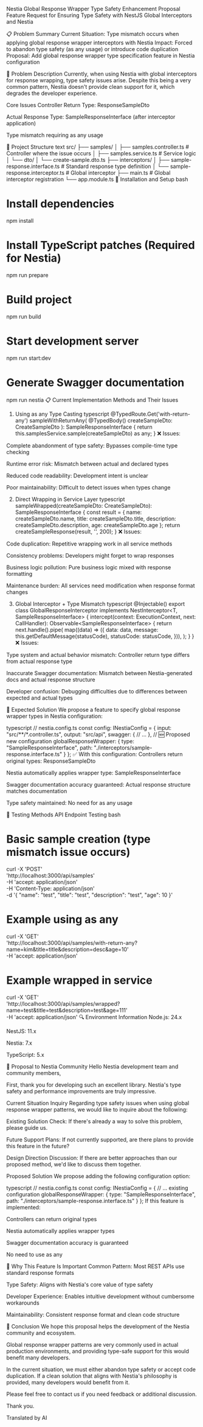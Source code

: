 Nestia Global Response Wrapper Type Safety Enhancement Proposal
Feature Request for Ensuring Type Safety with NestJS Global Interceptors and Nestia

📋 Problem Summary
Current Situation: Type mismatch occurs when applying global response wrapper interceptors with Nestia
Impact: Forced to abandon type safety (as any usage) or introduce code duplication
Proposal: Add global response wrapper type specification feature in Nestia configuration

🚨 Problem Description
Currently, when using Nestia with global interceptors for response wrapping, type safety issues arise. Despite this being a very common pattern, Nestia doesn't provide clean support for it, which degrades the developer experience.

Core Issues
Controller Return Type: ResponseSampleDto

Actual Response Type: SampleResponseInterface<ResponseSampleDto> (after interceptor application)

Type mismatch requiring as any usage

📁 Project Structure
text
src/
├── samples/
│   ├── samples.controller.ts    # Controller where the issue occurs
│   ├── samples.service.ts       # Service logic
│   └── dto/
│       └── create-sample.dto.ts
├── interceptors/
│   ├── sample-response.interface.ts    # Standard response type definition
│   └── sample-response.interceptor.ts  # Global interceptor
├── main.ts                      # Global interceptor registration
└── app.module.ts
🔧 Installation and Setup
bash
# Install dependencies
npm install

# Install TypeScript patches (Required for Nestia)
npm run prepare

# Build project
npm run build

# Start development server
npm run start:dev

# Generate Swagger documentation
npm run nestia
📋 Current Implementation Methods and Their Issues
1. Using as any Type Casting
   typescript
   @TypedRoute.Get('with-return-any')
   sampleWithReturnAny(
   @TypedBody() createSampleDto: CreateSampleDto
   ): SampleResponseInterface<ResponseSampleDto> {
   return this.samplesService.sample(createSampleDto) as any;
   }
   ❌ Issues:

Complete abandonment of type safety: Bypasses compile-time type checking

Runtime error risk: Mismatch between actual and declared types

Reduced code readability: Development intent is unclear

Poor maintainability: Difficult to detect issues when types change

2. Direct Wrapping in Service Layer
   typescript
   sampleWrapped(createSampleDto: CreateSampleDto): SampleResponseInterface<ResponseSampleDto> {
   const result = {
   name: createSampleDto.name,
   title: createSampleDto.title,
   description: createSampleDto.description,
   age: createSampleDto.age
   };
   return createSampleResponse(result, '', 200);
   }
   ❌ Issues:

Code duplication: Repetitive wrapping work in all service methods

Consistency problems: Developers might forget to wrap responses

Business logic pollution: Pure business logic mixed with response formatting

Maintenance burden: All services need modification when response format changes

3. Global Interceptor + Type Mismatch
   typescript
   @Injectable()
   export class GlobalResponseInterceptor<T> implements NestInterceptor<T, SampleResponseInterface<T>> {
   intercept(context: ExecutionContext, next: CallHandler): Observable<SampleResponseInterface<T>> {
   return next.handle().pipe(
   map((data) => ({
   data: data,
   message: this.getDefaultMessage(statusCode),
   statusCode: statusCode,
   })),
   );
   }
   }
   ❌ Issues:

Type system and actual behavior mismatch: Controller return type differs from actual response type

Inaccurate Swagger documentation: Mismatch between Nestia-generated docs and actual response structure

Developer confusion: Debugging difficulties due to differences between expected and actual types

🎯 Expected Solution
We propose a feature to specify global response wrapper types in Nestia configuration:

typescript
// nestia.config.ts
const config: INestiaConfig = {
input: "src/**/*.controller.ts",
output: "src/api",
swagger: {
// ...
},
// 🆕 Proposed new configuration
globalResponseWrapper: {
type: "SampleResponseInterface<T>",
path: "./interceptors/sample-response.interface.ts"
}
};
✅ With this configuration:
Controllers return original types: ResponseSampleDto

Nestia automatically applies wrapper type: SampleResponseInterface<ResponseSampleDto>

Swagger documentation accuracy guaranteed: Actual response structure matches documentation

Type safety maintained: No need for as any usage

🧪 Testing Methods
API Endpoint Testing
bash
# Basic sample creation (type mismatch issue occurs)
curl -X 'POST' \
'http://localhost:3000/api/samples' \
-H 'accept: application/json' \
-H 'Content-Type: application/json' \
-d '{
"name": "test",
"title": "test",
"description": "test",
"age": 10
}'

# Example using as any
curl -X 'GET' \
'http://localhost:3000/api/samples/with-return-any?name=kim&title=title&description=desc&age=10' \
-H 'accept: application/json'

# Example wrapped in service
curl -X 'GET' \
'http://localhost:3000/api/samples/wrapped?name=test&title=test&description=test&age=111' \
-H 'accept: application/json'
🔍 Environment Information
Node.js: 24.x

NestJS: 11.x

Nestia: 7.x

TypeScript: 5.x

🤝 Proposal to Nestia Community
Hello Nestia development team and community members,

First, thank you for developing such an excellent library. Nestia's type safety and performance improvements are truly impressive.

Current Situation Inquiry
Regarding type safety issues when using global response wrapper patterns, we would like to inquire about the following:

Existing Solution Check: If there's already a way to solve this problem, please guide us.

Future Support Plans: If not currently supported, are there plans to provide this feature in the future?

Design Direction Discussion: If there are better approaches than our proposed method, we'd like to discuss them together.

Proposed Solution
We propose adding the following configuration option:

typescript
// nestia.config.ts
const config: INestiaConfig = {
// ... existing configuration
globalResponseWrapper: {
type: "SampleResponseInterface<T>",
path: "./interceptors/sample-response.interface.ts"
}
};
If this feature is implemented:

Controllers can return original types

Nestia automatically applies wrapper types

Swagger documentation accuracy is guaranteed

No need to use as any

🎯 Why This Feature Is Important
Common Pattern: Most REST APIs use standard response formats

Type Safety: Aligns with Nestia's core value of type safety

Developer Experience: Enables intuitive development without cumbersome workarounds

Maintainability: Consistent response format and clean code structure

🎯 Conclusion
We hope this proposal helps the development of the Nestia community and ecosystem.

Global response wrapper patterns are very commonly used in actual production environments, and providing type-safe support for this would benefit many developers.

In the current situation, we must either abandon type safety or accept code duplication. If a clean solution that aligns with Nestia's philosophy is provided, many developers would benefit from it.

Please feel free to contact us if you need feedback or additional discussion.

Thank you.

Translated by AI